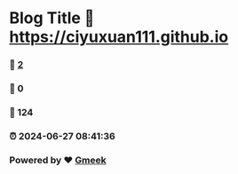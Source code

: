# Blog Title :link: https://ciyuxuan111.github.io 
### :page_facing_up: [2](https://ciyuxuan111.github.io/tag.html) 
### :speech_balloon: 0 
### :hibiscus: 124 
### :alarm_clock: 2024-06-27 08:41:36 
### Powered by :heart: [Gmeek](https://github.com/Meekdai/Gmeek)
